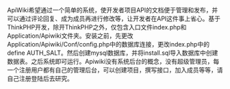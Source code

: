ApiWiki希望通过一个简单的系统，使开发者项目API的文档便于管理和发布，并可以通过评论回复、成为成员再进行修改等，让开发者在API这件事上省心。基于ThinkPHP开发，除开ThinkPHP之外，仅包含入口文件index.php和Application/Apiwiki文件夹。安装之前，先更改Application/Apiwiki/Conf/config.php中的数据库连接，更改index.php中的define AUTH_SALT。然后创建mysql数据库，并将install.sql导入数据库中创建数据表。之后系统即可运行。Apiwiki没有系统后台的概念，没有超级管理员，每一个注册用户都有自己的管理后台，可以创建项目，撰写接口，加入成员等等，请自己注册登陆后去研究。
